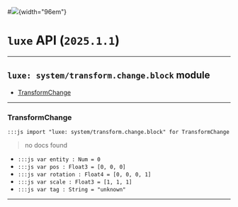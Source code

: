 #![](../../../../../../images/luxe-dark.svg){width="96em"}

# `luxe` API (`2025.1.1`)  


---

## `luxe: system/transform.change.block` module

- [TransformChange](#transformchange)   

---

### TransformChange
`:::js import "luxe: system/transform.change.block" for TransformChange`
> no docs found

- `:::js var entity : Num = 0`
- `:::js var pos : Float3 = [0, 0, 0]`
- `:::js var rotation : Float4 = [0, 0, 0, 1]`
- `:::js var scale : Float3 = [1, 1, 1]`
- `:::js var tag : String = "unknown"`

<hr/>
